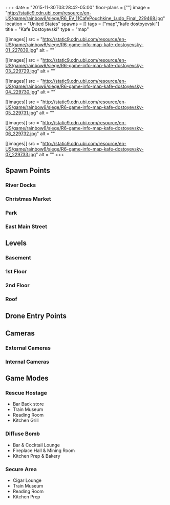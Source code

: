 +++
date = "2015-11-30T03:28:42-05:00"
floor-plans = [""]
image = "http://static9.cdn.ubi.com/resource/en-US/game/rainbow6/siege/R6_EV_11CafePouchkine_Ludo_Final_229468.jpg"
location = "United States"
spawns = []
tags = ["map","kafe dostoyevski"]
title = "Kafe Dostoyevski"
type = "map"

[[images]]
  src = "http://static9.cdn.ubi.com/resource/en-US/game/rainbow6/siege/R6-game-info-map-kafe-dostoyevsky-01_227839.jpg"
  alt = ""

[[images]]
  src = "http://static9.cdn.ubi.com/resource/en-US/game/rainbow6/siege/R6-game-info-map-kafe-dostoyevsky-03_229729.jpg"
  alt = ""

[[images]]
  src = "http://static9.cdn.ubi.com/resource/en-US/game/rainbow6/siege/R6-game-info-map-kafe-dostoyevsky-04_229730.jpg"
  alt = ""

[[images]]
  src = "http://static9.cdn.ubi.com/resource/en-US/game/rainbow6/siege/R6-game-info-map-kafe-dostoyevsky-05_229731.jpg"
  alt = ""

[[images]]
  src = "http://static9.cdn.ubi.com/resource/en-US/game/rainbow6/siege/R6-game-info-map-kafe-dostoyevsky-06_229732.jpg"
  alt = ""

[[images]]
  src = "http://static9.cdn.ubi.com/resource/en-US/game/rainbow6/siege/R6-game-info-map-kafe-dostoyevsky-07_229733.jpg"
  alt = ""
+++

## Spawn Points

### River Docks

### Christmas Market

### Park

### East Main Street

## Levels

### Basement

### 1st Floor

### 2nd Floor

### Roof

## Drone Entry Points

## Cameras

### External Cameras

### Internal Cameras

## Game Modes

### Rescue Hostage

* Bar Back store
* Train Museum
* Reading Room
* Kitchen Grill

### Diffuse Bomb

* Bar & Cocktail Lounge
* Fireplace Hall & Mining Room
* Kitchen Prep & Bakery

### Secure Area

* Cigar Lounge
* Train Museum
* Reading Room
* Kitchen Prep
